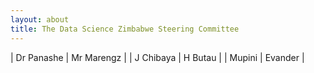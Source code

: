 ```yaml
---
layout: about
title: The Data Science Zimbabwe Steering Committee
---
```



| Dr Panashe  | Mr Marengz  |
| J Chibaya  | H Butau  |
| Mupini  | Evander  |